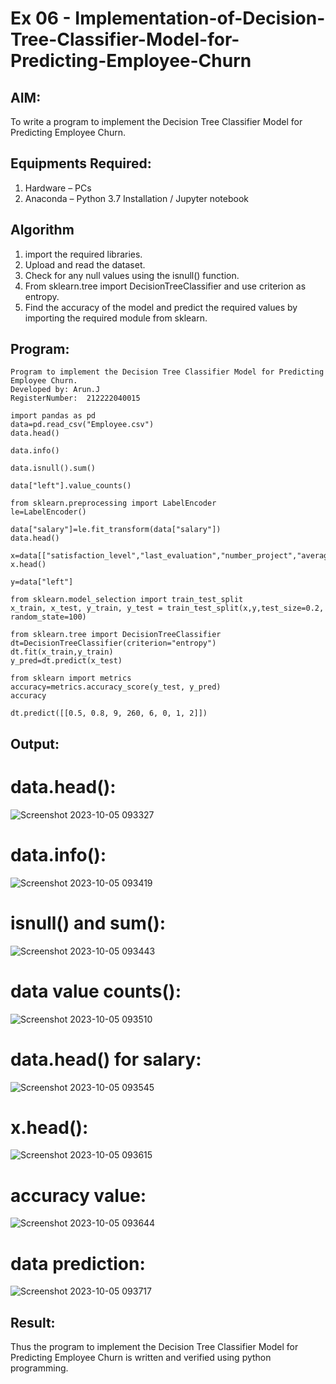 # Ex 06 - Implementation-of-Decision-Tree-Classifier-Model-for-Predicting-Employee-Churn

## AIM:
To write a program to implement the Decision Tree Classifier Model for Predicting Employee Churn.

## Equipments Required:
1. Hardware – PCs
2. Anaconda – Python 3.7 Installation / Jupyter notebook

## Algorithm
1. import the required libraries.
2. Upload and read the dataset.
3. Check for any null values using the isnull() function.
4. From sklearn.tree import DecisionTreeClassifier and use criterion as entropy.
5. Find the accuracy of the model and predict the required values by importing the required module from sklearn.
   
   
## Program:
```
Program to implement the Decision Tree Classifier Model for Predicting Employee Churn.
Developed by: Arun.J
RegisterNumber:  212222040015

import pandas as pd
data=pd.read_csv("Employee.csv")
data.head()

data.info()

data.isnull().sum()

data["left"].value_counts()

from sklearn.preprocessing import LabelEncoder 
le=LabelEncoder()

data["salary"]=le.fit_transform(data["salary"])
data.head()

x=data[["satisfaction_level","last_evaluation","number_project","average_montly_hours","time_spend_company","Work_accident","promotion_last_5years","salary"]]
x.head()

y=data["left"]

from sklearn.model_selection import train_test_split
x_train, x_test, y_train, y_test = train_test_split(x,y,test_size=0.2, random_state=100)

from sklearn.tree import DecisionTreeClassifier
dt=DecisionTreeClassifier(criterion="entropy")
dt.fit(x_train,y_train)
y_pred=dt.predict(x_test)

from sklearn import metrics
accuracy=metrics.accuracy_score(y_test, y_pred)
accuracy

dt.predict([[0.5, 0.8, 9, 260, 6, 0, 1, 2]])

```

## Output:
# data.head():
![Screenshot 2023-10-05 093327](https://github.com/arun1111j/Implementation-of-Decision-Tree-Classifier-Model-for-Predicting-Employee-Churn/assets/128461833/50a12d23-1ec9-4363-9ec6-e0e37d12df5b)
# data.info():
![Screenshot 2023-10-05 093419](https://github.com/arun1111j/Implementation-of-Decision-Tree-Classifier-Model-for-Predicting-Employee-Churn/assets/128461833/ea54c164-e273-4791-b350-dbfd0b6ecf45)
# isnull() and sum():
![Screenshot 2023-10-05 093443](https://github.com/arun1111j/Implementation-of-Decision-Tree-Classifier-Model-for-Predicting-Employee-Churn/assets/128461833/9920c4e1-b3ae-40d8-acf1-f1456451a051)
# data value counts():
![Screenshot 2023-10-05 093510](https://github.com/arun1111j/Implementation-of-Decision-Tree-Classifier-Model-for-Predicting-Employee-Churn/assets/128461833/8373a3ed-86cf-4a35-9fbb-d897d1d26270)
# data.head() for salary:
![Screenshot 2023-10-05 093545](https://github.com/arun1111j/Implementation-of-Decision-Tree-Classifier-Model-for-Predicting-Employee-Churn/assets/128461833/64da3b10-d1d2-4c94-be7d-3f827560e59d)
# x.head():
![Screenshot 2023-10-05 093615](https://github.com/arun1111j/Implementation-of-Decision-Tree-Classifier-Model-for-Predicting-Employee-Churn/assets/128461833/4ae2b923-89a5-49b5-95fc-0a368f6cca97)
# accuracy value:
![Screenshot 2023-10-05 093644](https://github.com/arun1111j/Implementation-of-Decision-Tree-Classifier-Model-for-Predicting-Employee-Churn/assets/128461833/21dbd1bf-afba-44f9-a3ad-5ec1eeb8a358)
# data prediction:
![Screenshot 2023-10-05 093717](https://github.com/arun1111j/Implementation-of-Decision-Tree-Classifier-Model-for-Predicting-Employee-Churn/assets/128461833/9b393fae-2a4b-4ab6-b77d-d34b7a948f2d)




## Result:
Thus the program to implement the  Decision Tree Classifier Model for Predicting Employee Churn is written and verified using python programming.
